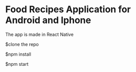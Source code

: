 # Food Recipes Application for Android and Iphone

The app is made in React Native

$clone the repo

$npm install

$npm start
